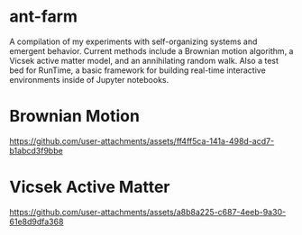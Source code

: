 # ant-farm
A compilation of my experiments with self-organizing systems and emergent behavior. Current methods include a Brownian motion algorithm, a Vicsek active matter model, and an annihilating random walk. Also a test bed for RunTime, a basic framework for building real-time interactive environments inside of Jupyter notebooks.

# Brownian Motion
https://github.com/user-attachments/assets/ff4ff5ca-141a-498d-acd7-b1abcd3f9bbe

# Vicsek Active Matter
https://github.com/user-attachments/assets/a8b8a225-c687-4eeb-9a30-61e8d9dfa368
